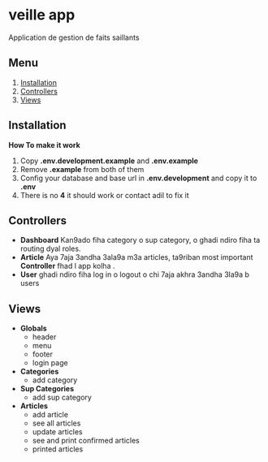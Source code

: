 
# veille app
Application de gestion de faits saillants

## Menu
 1. [Installation](#installation)
 2. [Controllers](#controllers)
 3. [Views](#views)

## Installation
**How To make it work**

1. Copy **.env.development.example** and **.env.example**
2. Remove **.example** from both of them
3. Config your database and base url in **.env.development** and copy it to **.env**
4. There is no **4** it should work or contact adil to fix it

## Controllers

- **Dashboard** 
Kan9ado fiha category o sup category, o ghadi ndiro fiha ta routing dyal roles.
- **Article**
Aya 7aja 3andha 3ala9a m3a articles, ta9riban most important **Controller** fhad l app kolha .
- **User**
ghadi ndiro fiha log in o logout o chi 7aja akhra 3andha 3la9a b users


## Views

- **Globals**
	 - header
	 - menu
	 - footer
	 - login page
- **Categories**
	 - add category
- **Sup Categories**
	- add sup category
- **Articles**
	- add article
	- see all articles
	- update articles
	- see and print confirmed articles
	- printed articles 



